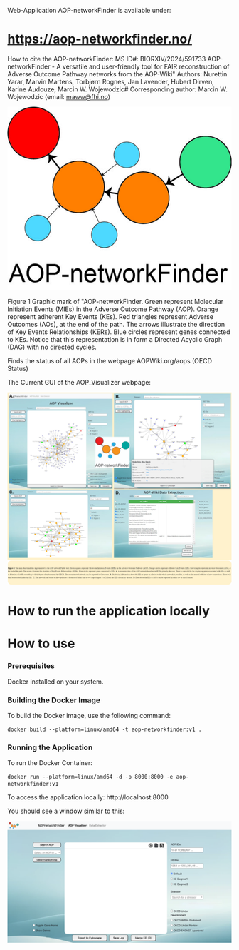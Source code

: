 Web-Application AOP-networkFinder is available under:
# https://aop-networkfinder.no/


How to cite the AOP-networkFinder:
MS ID#: BIORXIV/2024/591733
AOP-networkFinder - A versatile and user-friendly tool for FAIR reconstruction of Adverse Outcome Pathway networks from the AOP-Wiki"
Authors: Nurettin Yarar, Marvin Martens, Torbjørn Rognes, Jan Lavender, Hubert Dirven, Karine Audouze, Marcin W. Wojewodzic#
Corresponding author: Marcin W. Wojewodzic (email: maww@fhi.no)




![alt text|100](/images/AOP-networkFinder_for_paper.jpg)

Figure 1 Graphic mark of "AOP-networkFinder. Green represent Molecular Initiation Events (MIEs) in the Adverse Outcome Pathway (AOP). Orange represent adherent Key Events (KEs). Red triangles represent Adverse Outcomes (AOs), at the end of the path. The arrows illustrate the direction of Key Events Relationships (KERs). Blue circles represent genes connected to KEs. Notice that this representation is in form a Directed Acyclic Graph (DAG) with no directed cycles.

Finds the status of all AOPs in the webpage AOPWiki.org/aops (OECD Status)


The Current GUI of the AOP_Visualizer webpage:

 ![main window](/images/Figures_AOP-network-finder_02032024-Figure1_Jan.jpg)


 # How to run the application locally

# How to use

### Prerequisites
Docker installed on your system.

### Building the Docker Image
To build the Docker image, use the following command:
```
docker build --platform=linux/amd64 -t aop-networkfinder:v1 .
```

### Running the Application

To run the Docker Container:
```
docker run --platform=linux/amd64 -d -p 8000:8000 -e aop-networkfinder:v1
```

To access the application locally:
http://localhost:8000

You should see a window similar to this:

![main window](/images/AOPnetworkFinder_main_page.png)

